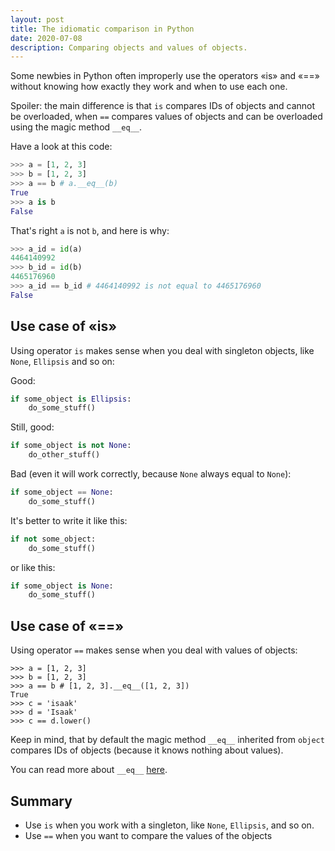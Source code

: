 ```yaml
---
layout: post
title: The idiomatic comparison in Python
date: 2020-07-08
description: Comparing objects and values of objects.
---
```


Some newbies in Python often improperly use the operators «is» and «==» without 
knowing how exactly they work and when to use each one.

Spoiler: the main difference is that `is` compares IDs of objects and cannot be overloaded, 
when `==` compares values of objects and can be overloaded using the magic method `__eq__`.

Have a look at this code:

```python
>>> a = [1, 2, 3]
>>> b = [1, 2, 3]
>>> a == b # a.__eq__(b)
True
>>> a is b
False
```

That's right  `a` is not `b`, and here is why:

```python
>>> a_id = id(a)
4464140992
>>> b_id = id(b)
4465176960
>>> a_id == b_id # 4464140992 is not equal to 4465176960
False
```

## Use case of «is»

Using operator `is` makes sense when you deal with singleton objects, 
like `None`, `Ellipsis` and so on:

Good:

```python
if some_object is Ellipsis:
    do_some_stuff()
```

Still, good:

```python
if some_object is not None:
    do_other_stuff()
```

Bad (even it will work correctly, because `None` always equal to `None`):

```python
if some_object == None:
    do_some_stuff()
```

It's better to write it like this:

```python
if not some_object:
    do_some_stuff()
```

or like this:

```python
if some_object is None:
    do_some_stuff()
```


## Use case of «==»

Using operator `==` makes sense when you deal with values of objects:

```
>>> a = [1, 2, 3]
>>> b = [1, 2, 3]
>>> a == b # [1, 2, 3].__eq__([1, 2, 3])
True
>>> c = 'isaak'
>>> d = 'Isaak'
>>> c == d.lower()
```

Keep in mind, that by default the magic method `__eq__` inherited from `object` compares 
IDs of objects (because it knows nothing about values).

You can read more about `__eq__` [here](https://docs.python.org/3/reference/datamodel.html).

## Summary

- Use `is` when you work with a singleton, like `None`, `Ellipsis`, and so on.
- Use `==` when you want to compare the values of the objects
